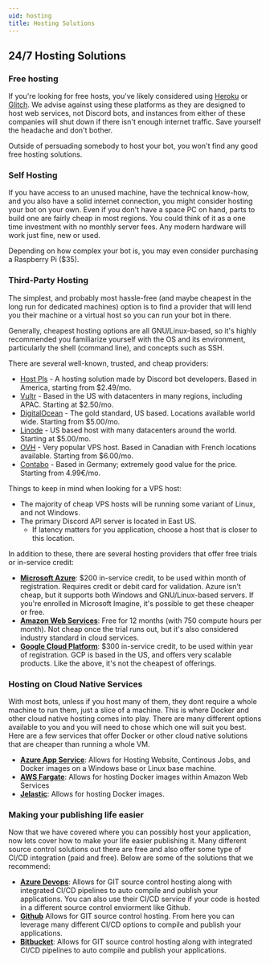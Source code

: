 ```yaml
---
uid: hosting
title: Hosting Solutions
---
```


## 24/7 Hosting Solutions

### Free hosting
If you're looking for free hosts, you've likely considered using [Heroku](https://www.heroku.com/) or [Glitch](https://glitch.com/).
We advise against using these platforms as they are designed to host web services, not Discord bots, and instances from either of these companies will shut down if there isn't enough internet traffic.
Save yourself the headache and don't bother.

Outside of persuading somebody to host your bot, you won't find any good free hosting solutions.

### Self Hosting
If you have access to an unused machine, have the technical know-how, and you also have a solid internet connection, you might consider hosting your bot on your own.
Even if you don't have a space PC on hand, parts to build one are fairly cheap in most regions. You could think of it as a one time investment with no monthly server fees.
Any modern hardware will work just fine, new or used.

Depending on how complex your bot is, you may even consider purchasing a Raspberry Pi ($35).

### Third-Party Hosting
The simplest, and probably most hassle-free (and maybe cheapest in the long run for dedicated machines) option is to find a provider
that will lend you their machine or a virtual host so you can run your bot in there.

Generally, cheapest hosting options are all GNU/Linux-based, so it's highly recommended you familiarize yourself with the OS and its
environment, particularly the shell (command line), and concepts such as SSH.

There are several well-known, trusted, and cheap providers:

* [Host Pls](https://host-pls.com/) - A hosting solution made by Discord bot developers. Based in America, starting from $2.49/mo.
* [Vultr](https://www.vultr.com/products/cloud-compute/) - Based in the US with datacenters in many regions, including APAC. Starting at $2.50/mo.
* [DigitalOcean](https://www.digitalocean.com/products/droplets/) - The gold standard, US based. Locations available world wide. Starting from $5.00/mo.
* [Linode](https://www.linode.com/products/shared/) - US based host with many datacenters around the world. Starting at $5.00/mo.
* [OVH](https://www.ovhcloud.com/en/vps/) - Very popular VPS host. Based in Canadian with French locations available. Starting from $6.00/mo.
* [Contabo](https://contabo.com/?show=vps) - Based in Germany; extremely good value for the price. Starting from 4.99€/mo.


Things to keep in mind when looking for a VPS host:
* The majority of cheap VPS hosts will be running some variant of Linux, and not Windows.
* The primary Discord API server is located in East US.
  * If latency matters for you application, choose a host that is closer to this location.


In addition to these, there are several hosting providers that offer free trials or in-service credit:

* [**Microsoft Azure**](https://azure.microsoft.com/en-us/free/?cdn=disable "Microsoft Azure"): $200 in-service credit,
  to be used within month of registration. Requires credit or debit card for validation. Azure isn't cheap, but it supports
  both Windows and GNU/Linux-based servers. If you're enrolled in Microsoft Imagine, it's possible to get these cheaper or
  free.
* [**Amazon Web Services**](https://aws.amazon.com/free/ "AWS"): Free for 12 months (with 750 compute hours per month). Not
  cheap once the trial runs out, but it's also considered industry standard in cloud services.
* [**Google Cloud Platform**](https://cloud.google.com/free/ "Google Cloud Platform"): $300 in-service credit, to be used
  within year of registration. GCP is based in the US, and offers very scalable products. Like the above, it's not the
  cheapest of offerings.


### Hosting on Cloud Native Services
With most bots, unless if you host many of them, they dont require a whole machine to run them, just a slice of a machine.  This is
where Docker and other cloud native hosting comes into play.  There are many different options available to you and you will need
to chose which one will suit you best.  Here are a few services that offer Docker or other cloud native solutions that are cheaper than running
a whole VM.

* [**Azure App Service**](https://azure.microsoft.com/en-us/services/app-service/ "Azure App Service"):  Allows for Hosting Website, Continous Jobs,
  and Docker images on a Windows base or Linux base machine.
* [**AWS Fargate**](https://aws.amazon.com/fargate/ "AWS Fargate"):  Allows for hosting Docker images within Amazon Web Services
* [**Jelastic**](https://jelastic.com/docker/ "Jelastic"):  Allows for hosting Docker images.

### Making your publishing life easier
Now that we have covered where you can possibly host your application, now lets cover how to make your life easier publishing it. Many different
source control solutions out there are free and also offer some type of CI/CD integration (paid and free).  Below are some of the
solutions that we recommend:

* [**Azure Devops**](https://azure.microsoft.com/en-us/services/devops/?nav=min "Azure Devops"):  Allows for GIT source control hosting along with integrated CI/CD
  pipelines to auto compile and publish your applications.  You can also use their CI/CD service if your code is hosted in a different source control enviorment like Github.
* [**Github**](https://github.com/ "GitHub") Allows for GIT source control hosting.  From here you can leverage many different CI/CD options to compile and publish your
  applications.
* [**Bitbucket**](https://bitbucket.org/ "Bitbucket"):  Allows for GIT source control hosting along with integrated CI/CD pipelines to auto compile and publish your applications.
